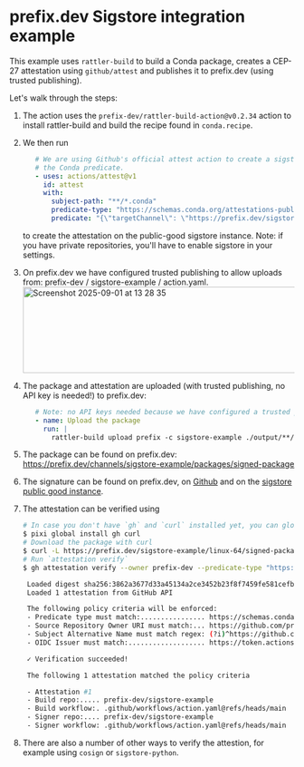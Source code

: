 # prefix.dev Sigstore integration example

This example uses `rattler-build` to build a Conda package, creates a CEP-27 attestation using `github/attest` and publishes it to prefix.dev (using trusted publishing).

Let's walk through the steps:

1. The action uses the `prefix-dev/rattler-build-action@v0.2.34` action to install rattler-build and build the recipe found in `conda.recipe`.
2. We then run
   ```yaml
      # We are using Github's official attest action to create a sigstore certificate with
      # the Conda predicate.
      - uses: actions/attest@v1
        id: attest
        with:
          subject-path: "**/*.conda"
          predicate-type: "https://schemas.conda.org/attestations-publish-1.schema.json"
          predicate: "{\"targetChannel\": \"https://prefix.dev/sigstore-example\"}"
   ```
   to create the attestation on the public-good sigstore instance. Note: if you have private repositories, you'll have to enable sigstore in your settings.
3. On prefix.dev we have configured trusted publishing to allow uploads from: prefix-dev / sigstore-example / action.yaml.
   <img width="745" height="152" alt="Screenshot 2025-09-01 at 13 28 35" src="https://github.com/user-attachments/assets/8119f636-377a-48c9-8354-40226d2ea6b5" />

5. The package and attestation are uploaded (with trusted publishing, no API key is needed!) to prefix.dev:
   ```yaml
      # Note: no API keys needed because we have configured a trusted publisher!
      - name: Upload the package
        run: |
          rattler-build upload prefix -c sigstore-example ./output/**/*.conda --attestation ${{ steps.attest.outputs.bundle-path }}
   ```
6. The package can be found on prefix.dev: https://prefix.dev/channels/sigstore-example/packages/signed-package
7. The signature can be found on prefix.dev, on [Github](https://github.com/prefix-dev/sigstore-example/attestations/10209596) and on the [sigstore public good instance](https://search.sigstore.dev/?logIndex=456061810).
8. The attestation can be verified using 
   ```sh
   # In case you don't have `gh` and `curl` installed yet, you can globally install it easily with pixi:
   $ pixi global install gh curl
   # Download the package with curl
   $ curl -L https://prefix.dev/sigstore-example/linux-64/signed-package-2.1.0-hb0f4dca_0.conda -o package.conda
   # Run `attestation verify`
   $ gh attestation verify --owner prefix-dev --predicate-type "https://schemas.conda.org/attestations-publish-1.schema.json" package.conda

    Loaded digest sha256:3862a3677d33a45134a2ce3452b23f8f7459fe581cefbc3818272648cd987cfb for file://package.conda
    Loaded 1 attestation from GitHub API

    The following policy criteria will be enforced:
    - Predicate type must match:................ https://schemas.conda.org/attestations-publish-1.schema.json
    - Source Repository Owner URI must match:... https://github.com/prefix-dev
    - Subject Alternative Name must match regex: (?i)^https://github.com/prefix-dev/
    - OIDC Issuer must match:................... https://token.actions.githubusercontent.com

    ✓ Verification succeeded!

    The following 1 attestation matched the policy criteria

    - Attestation #1
    - Build repo:..... prefix-dev/sigstore-example
    - Build workflow:. .github/workflows/action.yaml@refs/heads/main
    - Signer repo:.... prefix-dev/sigstore-example
    - Signer workflow: .github/workflows/action.yaml@refs/heads/main
   ```
9. There are also a number of other ways to verify the attestion, for example using `cosign` or `sigstore-python`.
